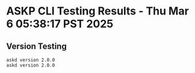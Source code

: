 # ASKP CLI Testing Results - Thu Mar  6 05:38:17 PST 2025

## Version Testing
```
askd version 2.0.0
askd version 2.0.0
```
